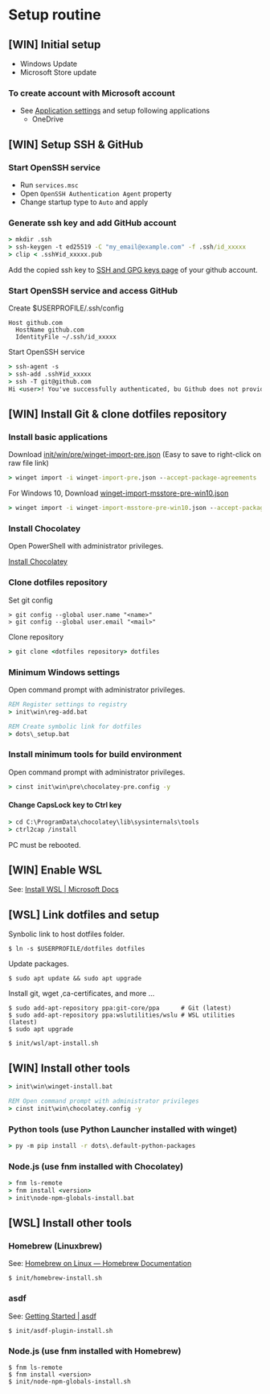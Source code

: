 Setup routine
=============

**[WIN]** Initial setup
-----------------------

* Windows Update
* Microsoft Store update

### To create account with Microsoft account

* See [Application settings](windows-apps-setting.md) and setup following applications
  * OneDrive


**[WIN]** Setup SSH & GitHub
-----------------------------

### Start OpenSSH service

* Run `services.msc`
* Open `OpenSSH Authentication Agent` property
* Change startup type to `Auto` and apply

### Generate ssh key and add GitHub account

```bat
> mkdir .ssh
> ssh-keygen -t ed25519 -C "my_email@example.com" -f .ssh/id_xxxxx
> clip < .ssh¥id_xxxxx.pub
```

Add the copied ssh key to [SSH and GPG keys page](https://github.com/settings/keys) of your github account.

### Start OpenSSH service and access GitHub

Create $USERPROFILE/.ssh/config

```
Host github.com
  HostName github.com
  IdentityFile ~/.ssh/id_xxxxx
```

Start OpenSSH service

```bat
> ssh-agent -s
> ssh-add .ssh¥id_xxxxx
> ssh -T git@github.com
Hi <user>! You've successfully authenticated, bu Github does not provide shell access.
```


**[WIN]** Install Git & clone dotfiles repository
--------------------------------------------------

### Install basic applications

Download [init/win/pre/winget-import-pre.json](../init/win/pre/winget-import-pre.json) (Easy to save to right-click on raw file link)


```bat
> winget import -i winget-import-pre.json --accept-package-agreements
```

For Windows 10, Download [winget-import-msstore-pre-win10.json](../init/win/pre/winget-import-msstore-pre-win10.json)

```bat
> winget import -i winget-import-msstore-pre-win10.json --accept-package-agreements
```

### Install Chocolatey

Open PowerShell with administrator privileges.

[Install Chocolatey](https://chocolatey.org/install#individual)


### Clone dotfiles repository

Set git config

```
> git config --global user.name "<name>"
> git config --global user.email "<mail>"
```

Clone repository

```bat
> git clone <dotfiles repository> dotfiles
```

### Minimum Windows settings

Open command prompt with administrator privileges.

```bat
REM Register settings to registry
> init\win\reg-add.bat

REM Create symbolic link for dotfiles
> dots\_setup.bat
```
### Install minimum tools for build environment

Open command prompt with administrator privileges.

```bat
> cinst init\win\pre\chocolatey-pre.config -y
```

#### Change CapsLock key to Ctrl key

```bat
> cd C:\ProgramData\chocolatey\lib\sysinternals\tools
> ctrl2cap /install
```

PC must be rebooted.


**[WIN]** Enable WSL
---------------------

See: [Install WSL | Microsoft Docs](https://docs.microsoft.com/en-us/windows/wsl/install)


**[WSL]** Link dotfiles and setup
---------------------------------

Synbolic link to host dotfiles folder.

```shell
$ ln -s $USERPROFILE/dotfiles dotfiles
```

Update packages.

```shell
$ sudo apt update && sudo apt upgrade
```

Install git, wget ,ca-certificates, and more ...

```shell
$ sudo add-apt-repository ppa:git-core/ppa      # Git (latest)
$ sudo add-apt-repository ppa:wslutilities/wslu # WSL utilities (latest)
$ sudo apt upgrade

$ init/wsl/apt-install.sh
```


**[WIN]** Install other tools
-------------------------------

```bat
> init\win\winget-install.bat

REM Open command prompt with administrator privileges
> cinst init\win\chocolatey.config -y
```

### Python tools (use Python Launcher installed with winget)

```bat
> py -m pip install -r dots\.default-python-packages
```

### Node.js (use fnm installed with Chocolatey)

```bat
> fnm ls-remote
> fnm install <version>
> init\node-npm-globals-install.bat
```

**[WSL]** Install other tools
------------------------------

### Homebrew (Linuxbrew)

See: [Homebrew on Linux — Homebrew Documentation](https://docs.brew.sh/Homebrew-on-Linux)

```shell
$ init/homebrew-install.sh
```

### asdf

See: [Getting Started | asdf](https://asdf-vm.com/guide/getting-started.html)

```shell
$ init/asdf-plugin-install.sh
```

### Node.js (use fnm installed with Homebrew)

```shell
$ fnm ls-remote
$ fnm install <version>
$ init/node-npm-globals-install.sh
```
